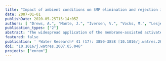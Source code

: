 ```yaml
---
title: "Impact of ambient conditions on SMP elimination and rejection in MBR"
date: 2007-01-01
publishDate: 2020-05-25T15:14:05Z
authors: [ "Drews, A.", "Mante, J.", "Iversen, V.", "Vocks, M.", "Lesjean, B.", "Kraume, M." ]
publication_types: ["2"]
abstract: "The widespread application of the membrane-assisted activated sludge process is restricted by membrane fouling, which increases investment and operating costs. Soluble microbial products (SMPs) are currently considered as the major cause of membrane fouling in membrane bioreactors (MBRs). This study aims at elucidating and quantifying the effects of varying environmental conditions on SMP elimination and rejection based on findings in a pilot MBR and in well-defined lab trials. Several factors are thought to influence the concentration ofSMP and their fouling propensity in one way or the other, but findings are often inconsistent or even contradictory. Here, SMP loading rate was found to have the greatest effect on SMP elimination and thus on concentration in the MBR. The degree of elimination decreased at very lowDO and low nitrate concentrations. On average, 75% of influent SMP were eliminated in both pilot and lab trials, with the elimination of polysaccharides (PS) mostly above 80%. Rejection of SMP components by the used membrane (PAN, 37nm) ranged mainly from 20% to 70% for proteins and from 75% to 100% for PS. Especially protein rejection decreased at higher temperatures and higher nitrification activity. The increased fouling rates at lower temperatures might therefore partly be explained by this increased rejection. Apparently, mainly the nitrite-oxidising community is responsible for the formation for smaller SMP molecules that can pass the membrane."
featured: false
publication: ' *Water Research* 41 (17): 3850-3858 [10.1016/j.watres.2007.05.046](https://doi.org/10.1016/j.watres.2007.05.046)'
doi: "10.1016/j.watres.2007.05.046"
projects: ["enrem"]
---
```



